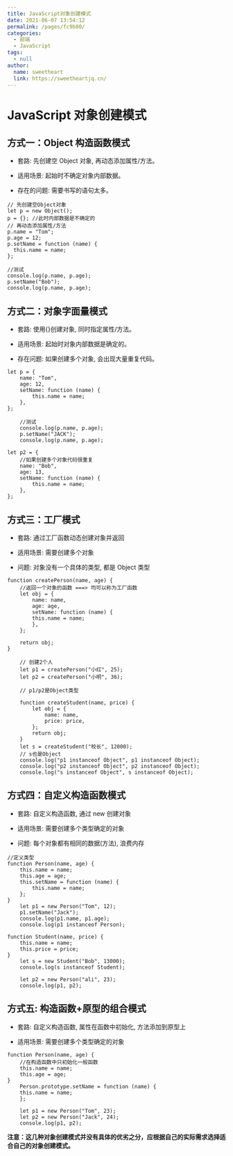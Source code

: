 ```yaml
---
title: JavaScript对象创建模式
date: 2021-06-07 13:54:12
permalink: /pages/fc9b80/
categories: 
  - 前端
  - JavaScript
tags: 
  - null
author: 
  name: sweetheart
  link: https://sweetheartjq.cn/
---
```

# JavaScript 对象创建模式

## 方式一：Object 构造函数模式

- 套路: 先创建空 Object 对象, 再动态添加属性/方法。

- 适用场景: 起始时不确定对象内部数据。

- 存在的问题: 需要书写的语句太多。

```
// 先创建空Object对象
let p = new Object();
p = {}; //此时内部数据是不确定的
// 再动态添加属性/方法
p.name = "Tom";
p.age = 12;
p.setName = function (name) {
  this.name = name;
};

//测试
console.log(p.name, p.age);
p.setName("Bob");
console.log(p.name, p.age);
```

## 方式二：对象字面量模式

- 套路: 使用{}创建对象, 同时指定属性/方法。

- 适用场景: 起始时对象内部数据是确定的。

- 存在问题: 如果创建多个对象, 会出现大量重复代码。

```
let p = {
    name: "Tom",
    age: 12,
    setName: function (name) {
        this.name = name;
    },
};

    //测试
    console.log(p.name, p.age);
    p.setName("JACK");
    console.log(p.name, p.age);

let p2 = {
    //如果创建多个对象代码很重复
    name: "Bob",
    age: 13,
    setName: function (name) {
        this.name = name;
    },
};
```

## 方式三：工厂模式

- 套路: 通过工厂函数动态创建对象并返回

- 适用场景: 需要创建多个对象

- 问题: 对象没有一个具体的类型, 都是 Object 类型

```
function createPerson(name, age) {
    //返回一个对象的函数 ===> 均可以称为工厂函数
    let obj = {
        name: name,
        age: age,
        setName: function (name) {
        this.name = name;
        },
    };

    return obj;
}

    // 创建2个人
    let p1 = createPerson("小红", 25);
    let p2 = createPerson("小明", 36);

    // p1/p2是Object类型

    function createStudent(name, price) {
        let obj = {
            name: name,
            price: price,
        };
        return obj;
    }
    let s = createStudent("校长", 12000);
    // s也是Object
    console.log("p1 instanceof Object", p1 instanceof Object);
    console.log("p2 instanceof Object", p2 instanceof Object);
    console.log("s instanceof Object", s instanceof Object);
```

## 方式四：自定义构造函数模式

- 套路: 自定义构造函数, 通过 new 创建对象

- 适用场景: 需要创建多个类型确定的对象

- 问题: 每个对象都有相同的数据(方法), 浪费内存

```
//定义类型
function Person(name, age) {
    this.name = name;
    this.age = age;
    this.setName = function (name) {
        this.name = name;
    };
}
    let p1 = new Person("Tom", 12);
    p1.setName("Jack");
    console.log(p1.name, p1.age);
    console.log(p1 instanceof Person);

function Student(name, price) {
    this.name = name;
    this.price = price;
}
    let s = new Student("Bob", 13000);
    console.log(s instanceof Student);

    let p2 = new Person("ali", 23);
    console.log(p1, p2);
```

## 方式五: 构造函数+原型的组合模式

- 套路: 自定义构造函数, 属性在函数中初始化, 方法添加到原型上

- 适用场景: 需要创建多个类型确定的对象

```
function Person(name, age) {
    //在构造函数中只初始化一般函数
    this.name = name;
    this.age = age;
}
    Person.prototype.setName = function (name) {
    this.name = name;
    };

    let p1 = new Person("Tom", 23);
    let p2 = new Person("Jack", 24);
    console.log(p1, p2);
```

**注意：这几种对象创建模式并没有具体的优劣之分，应根据自己的实际需求选择适合自己的对象创建模式。**
